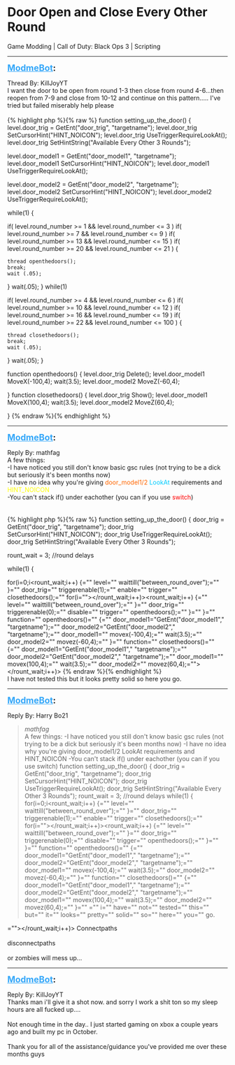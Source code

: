 # Door Open and Close Every Other Round
Game Modding | Call of Duty: Black Ops 3 | Scripting

---
<strong style="font-size: 1.4em;"><span style="text-decoration: underline;text-decoration-color: #34a7f9;"><span style="color:#34a7f9;">ModmeBot</span></span>:</strong>

<p>Thread By: KillJoyYT<br />I want the door to be open from round 1-3 then close from round 4-6...then reopen from 7-9 and close from 10-12 and continue on this pattern..... I&#39;ve tried but failed miserably help please<br /> <br />{% highlight php %}{% raw %}
function setting_up_the_door()
{
 level.door_trig = GetEnt("door_trig", "targetname");
 level.door_trig SetCursorHint("HINT_NOICON");
 level.door_trig UseTriggerRequireLookAt();
 level.door_trig SetHintString("Available Every Other 3 Rounds");


 level.door_model1 = GetEnt("door_model1", "targetname");
 level.door_model1 SetCursorHint("HINT_NOICON");
 level.door_model1 UseTriggerRequireLookAt();

 
 level.door_model2 = GetEnt("door_model2", "targetname");
 level.door_model2 SetCursorHint("HINT_NOICON");
 level.door_model2 UseTriggerRequireLookAt();


while(1)
 {

if( level.round_number &gt;= 1 &amp;&amp; level.round_number &lt;= 3 )
if( level.round_number &gt;= 7 &amp;&amp; level.round_number &lt;= 9 )
if( level.round_number &gt;= 13 &amp;&amp; level.round_number &lt;= 15 )
if( level.round_number &gt;= 20 &amp;&amp; level.round_number &lt;= 21 )
   {

	thread openthedoors();
	break;
	wait (.05);
   }
    wait(.05);
 }
while(1)

if( level.round_number &gt;= 4 &amp;&amp; level.round_number &lt;= 6 )
if( level.round_number &gt;= 10 &amp;&amp; level.round_number &lt;= 12 )
if( level.round_number &gt;= 16 &amp;&amp; level.round_number &lt;= 19 )
if( level.round_number &gt;= 22 &amp;&amp; level.round_number &lt;= 100 )
   {

	thread closethedoors();
	break;
	wait (.05);
   }
    wait(.05);
 }

function openthedoors() 
{
 level.door_trig Delete();
 level.door_model1 MoveX(-100,4);
wait(3.5); 
level.door_model2 MoveZ(-60,4);
 
}
function closethedoors() 
{
 level.door_trig Show();
 level.door_model1 MoveX(100,4);
wait(3.5); 
level.door_model2 MoveZ(60,4);
 
}
{% endraw %}{% endhighlight %}
</p>

---
<strong style="font-size: 1.4em;"><span style="text-decoration: underline;text-decoration-color: #34a7f9;"><span style="color:#34a7f9;">ModmeBot</span></span>:</strong>

<p>Reply By: mathfag<br />A few things:<br />-I have noticed you still don&#39;t know basic gsc rules (not trying to be a dick but seriously it&#39;s been months now)<br />-I have no idea why you&#39;re giving <span style="color:#ff6600;">door_model1/2</span> <span style="color:#00ccff;">LookAt</span> requirements and <span style="color:#ffff00;">HINT_NOICON</span><br />-You can&#39;t stack if() under eachother (you can if you use <span style="color:#ff0000;">switch</span>)<br /> <br /> <br />{% highlight php %}{% raw %}
function setting_up_the_door()
{
door_trig = GetEnt("door_trig", "targetname");
door_trig SetCursorHint("HINT_NOICON");
door_trig UseTriggerRequireLookAt();
door_trig SetHintString("Available Every Other 3 Rounds");


rount_wait = 3; //round delays

while(1)
{

for(i=0;i&lt;rount_wait;i++) {="" level="" waittill("between_round_over");="" }="" door_trig="" triggerenable(1);="" enable="" trigger="" closethedoors();="" for(i=""&gt;&lt;/rount_wait;i++)&gt;&lt;rount_wait;i++) {="" level="" waittill("between_round_over");="" }="" door_trig="" triggerenable(0);="" disable="" trigger="" openthedoors();="" }="" }="" function="" openthedoors()="" {="" door_model1="GetEnt("door_model1"," "targetname");="" door_model2="GetEnt("door_model2"," "targetname");="" door_model1="" movex(-100,4);="" wait(3.5);="" door_model2="" movez(-60,4);="" }="" function="" closethedoors()="" {="" door_model1="GetEnt("door_model1"," "targetname");="" door_model2="GetEnt("door_model2"," "targetname");="" door_model1="" movex(100,4);="" wait(3.5);="" door_model2="" movez(60,4);=""&gt;&lt;/rount_wait;i++)&gt;
{% endraw %}{% endhighlight %}
 <br />I have not tested this but it looks pretty solid so here you go.</p>

---
<strong style="font-size: 1.4em;"><span style="text-decoration: underline;text-decoration-color: #34a7f9;"><span style="color:#34a7f9;">ModmeBot</span></span>:</strong>

<p>Reply By: Harry Bo21<br /><blockquote><em>mathfag</em><br />A few things: -I have noticed you still don&#39;t know basic gsc rules (not trying to be a dick but seriously it&#39;s been months now) -I have no idea why you&#39;re giving door_model1/2 LookAt requirements and HINT_NOICON -You can&#39;t stack if() under eachother (you can if you use switch)     function setting_up_the_door() { door_trig = GetEnt(&quot;door_trig&quot;, &quot;targetname&quot;); door_trig SetCursorHint(&quot;HINT_NOICON&quot;); door_trig UseTriggerRequireLookAt(); door_trig SetHintString(&quot;Available Every Other 3 Rounds&quot;); rount_wait = 3; //round delays while(1) { for(i=0;i&lt;rount_wait;i++) {=&quot;&quot; level=&quot;&quot; waittill(&quot;between_round_over&quot;);=&quot;&quot; }=&quot;&quot; door_trig=&quot;&quot; triggerenable(1);=&quot;&quot; enable=&quot;&quot; trigger=&quot;&quot; closethedoors();=&quot;&quot; for(i=&quot;&quot;&gt;&lt;/rount_wait;i++)&gt;&lt;rount_wait;i++) {=&quot;&quot; level=&quot;&quot; waittill(&quot;between_round_over&quot;);=&quot;&quot; }=&quot;&quot; door_trig=&quot;&quot; triggerenable(0);=&quot;&quot; disable=&quot;&quot; trigger=&quot;&quot; openthedoors();=&quot;&quot; }=&quot;&quot; }=&quot;&quot; function=&quot;&quot; openthedoors()=&quot;&quot; {=&quot;&quot; door_model1=&quot;GetEnt(&quot;door_model1&quot;,&quot; &quot;targetname&quot;);=&quot;&quot; door_model2=&quot;GetEnt(&quot;door_model2&quot;,&quot; &quot;targetname&quot;);=&quot;&quot; door_model1=&quot;&quot; movex(-100,4);=&quot;&quot; wait(3.5);=&quot;&quot; door_model2=&quot;&quot; movez(-60,4);=&quot;&quot; }=&quot;&quot; function=&quot;&quot; closethedoors()=&quot;&quot; {=&quot;&quot; door_model1=&quot;GetEnt(&quot;door_model1&quot;,&quot; &quot;targetname&quot;);=&quot;&quot; door_model2=&quot;GetEnt(&quot;door_model2&quot;,&quot; &quot;targetname&quot;);=&quot;&quot; door_model1=&quot;&quot; movex(100,4);=&quot;&quot; wait(3.5);=&quot;&quot; door_model2=&quot;&quot; movez(60,4);=&quot;&quot; }=&quot;&quot;  =&quot;&quot; i=&quot;&quot; have=&quot;&quot; not=&quot;&quot; tested=&quot;&quot; this=&quot;&quot; but=&quot;&quot; it=&quot;&quot; looks=&quot;&quot; pretty=&quot;&quot; solid=&quot;&quot; so=&quot;&quot; here=&quot;&quot; you=&quot;&quot; go.</blockquote>=&quot;&quot;&gt;&lt;/rount_wait;i++)&gt; Connectpaths<br /> <br />disconnectpaths<br /> <br />or zombies will mess up...</p>

---
<strong style="font-size: 1.4em;"><span style="text-decoration: underline;text-decoration-color: #34a7f9;"><span style="color:#34a7f9;">ModmeBot</span></span>:</strong>

<p>Reply By: KillJoyYT<br />Thanks man i&#39;ll give it a shot now. and sorry I work a shit ton so my sleep hours are all fucked up....<br /> <br />Not enough time in the day.. I just started gaming on xbox a couple years ago and built my pc in October. <br /> <br />Thank you for all of the assistance/guidance you&#39;ve provided me over these months guys</p>
